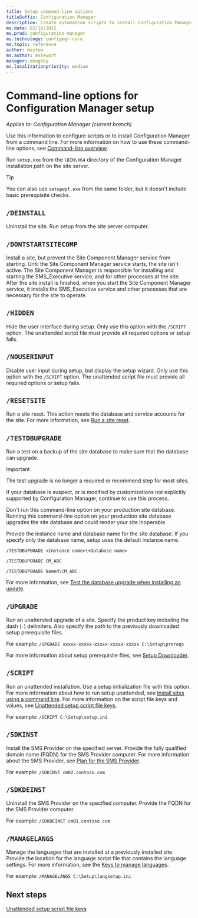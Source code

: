 ```yaml
---
title: Setup command-line options
titleSuffix: Configuration Manager
description: Create automation scripts to install Configuration Manager from a command line.
ms.date: 02/16/2022
ms.prod: configuration-manager
ms.technology: configmgr-core
ms.topic: reference
author: mestew
ms.author: mstewart
manager: dougeby
ms.localizationpriority: medium
---
```


# Command-line options for Configuration Manager setup

*Applies to: Configuration Manager (current branch)*

Use this information to configure scripts or to install Configuration Manager from a command line. For more information on how to use these command-line options, see [Command-line overview](use-a-command-line-to-install-sites.md).

Run `setup.exe` from the `\BIN\X64` directory of the Configuration Manager installation path on the site server.

> [!TIP]
> You can also use `setupwpf.exe` from the same folder, but it doesn't include basic prerequisite checks.

## `/DEINSTALL`

Uninstall the site. Run setup from the site server computer.

## `/DONTSTARTSITECOMP`

Install a site, but prevent the Site Component Manager service from starting. Until the Site Component Manager service starts, the site isn't active. The Site Component Manager is responsible for installing and starting the SMS_Executive service, and for other processes at the site. After the site install is finished, when you start the Site Component Manager service, it installs the SMS_Executive service and other processes that are necessary for the site to operate.

## `/HIDDEN`

Hide the user interface during setup. Only use this option with the `/SCRIPT` option. The unattended script file must provide all required options or setup fails.

## `/NOUSERINPUT`

Disable user input during setup, but display the setup wizard. Only use this option with the `/SCRIPT` option. The unattended script file must provide all required options or setup fails.

## `/RESETSITE`

Run a site reset. This action resets the database and service accounts for the site. For more information, see [Run a site reset](../../manage/modify-your-infrastructure.md#bkmk_reset).

## `/TESTDBUPGRADE`

Run a test on a backup of the site database to make sure that the database can upgrade.

> [!IMPORTANT]
> The test upgrade is no longer a required or recommend step for most sites.
>
> If your database is suspect, or is modified by customizations not explicitly supported by Configuration Manager, continue to use this process.
>
> Don't run this command-line option on your production site database. Running this command-line option on your production site database upgrades the site database and could render your site inoperable.

Provide the instance name and database name for the site database. If you specify only the database name, setup uses the default instance name.

`/TESTDBUPGRADE <Instance name>\<Database name>`

`/TESTDBUPGRADE CM_ABC`

`/TESTDBUPGRADE Named\CM_ABC`

For more information, see [Test the database upgrade when installing an update](../../manage/test-database-upgrade.md).

## `/UPGRADE`

Run an unattended upgrade of a site. Specify the product key including the dash (`-`) delimiters. Also specify the path to the previously downloaded setup prerequisite files.

For example: `/UPGRADE xxxxx-xxxxx-xxxxx-xxxxx-xxxxx C:\Setup\prereqs`

For more information about setup prerequisite files, see [Setup Downloader](setup-downloader.md).

## `/SCRIPT`

Run an unattended installation. Use a setup initialization file with this option. For more information about how to run setup unattended, see [Install sites using a command line](use-a-command-line-to-install-sites.md). For more information on the script file keys and values, see [Unattended setup script file keys](command-line-script-file.md).

For example: `/SCRIPT C:\Setup\setup.ini`

## `/SDKINST`

Install the SMS Provider on the specified server. Provide the fully qualified domain name (FQDN) for the SMS Provider computer. For more information about the SMS Provider, see [Plan for the SMS Provider](../../../plan-design/hierarchy/plan-for-the-sms-provider.md).

For example: `/SDKINST cm02.contoso.com`

## `/SDKDEINST`

Uninstall the SMS Provider on the specified computer. Provide the FQDN for the SMS Provider computer.

For example: `/SDKDEINST cm01.contoso.com`

## `/MANAGELANGS`

Manage the languages that are installed at a previously installed site. Provide the location for the language script file that contains the language settings. For more information, see the [Keys to manage languages](command-line-script-file.md#manage-languages).

For example: `/MANAGELANGS C:\Setup\langsetup.ini`

## Next steps

[Unattended setup script file keys](command-line-script-file.md)
